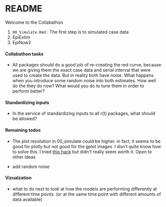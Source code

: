 # README

Welcome to the Collabathon 

1. `00_Simulate.Rmd` : The first step is to simulated case data
2. EpiEstim
3. EpiNow2

#### Collabathon tasks

- All packages should do a good job of re-creating the red curve, because we are giving them the exact case data and serial interval that were used to create the data. But in reality both have noise. What happens when you introduce some random noise into both estimates. How well do the they do now? What would you do to tune them in order to perform better?

#### Standardizing inputs

- In the service of standardizing inputs to all r(t) packages, what should be allowed?


#### Remaining todos

- The plot resolution in 00_simulate could be higher. in fact, it seems to be good for plotly but not good for the gplot images. I don't quite know how to solve this. I tried [this hack](https://stackoverflow.com/questions/51409188/how-to-use-display-a-plot-with-high-resolution-in-a-shiny-app) but didn't really seem worth it. Open to other ideas

- add random noise

#### Vizualzation

- what to do next to look at how the models are performing differently at different time points. (or at the same time point with different amounts of data available)
